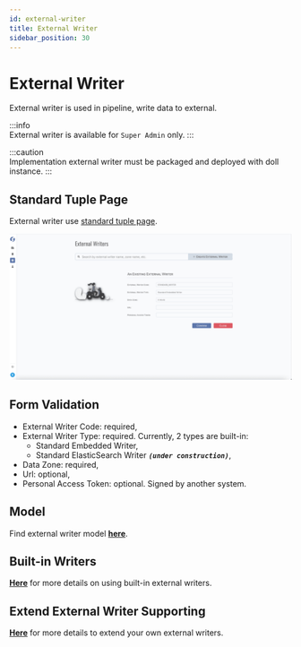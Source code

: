 ```yaml
---
id: external-writer  
title: External Writer  
sidebar_position: 30
---
```


# External Writer

External writer is used in pipeline, write data to external.

:::info  
External writer is available for `Super Admin` only.
:::

:::caution  
Implementation external writer must be packaged and deployed with doll instance.
:::

## Standard Tuple Page

External writer use [standard tuple page](../standard-tuple-page).

![Edit External Writer](images/external-writer.png)

## Form Validation

- External Writer Code: required,
- External Writer Type: required. Currently, 2 types are built-in:
	- Standard Embedded Writer,
	- Standard ElasticSearch Writer **_`(under construction)`_**,
- Data Zone: required,
- Url: optional,
- Personal Access Token: optional. Signed by another system.

## Model

Find external writer model **[here](../../tuples/external-writer)**.

## Built-in Writers
**[Here](../../doll/built-in/built-in-external-writers)** for more details on using built-in external writers.

## Extend External Writer Supporting

**[Here](../../doll/extend/extend-external-writer)** for more details to extend your own external writers.
